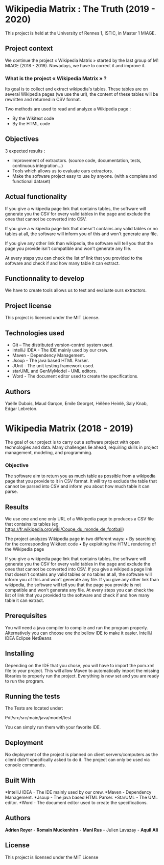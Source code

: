 # Wikipedia Matrix : The Truth (2019 - 2020)

This project is held at the University of Rennes 1, ISTIC, in Master 1 MIAGE.

## Project context

We continue the project « Wikipedia Matrix » started by the last group of M1 MIAGE (2018 - 2019). Nowadays, we have to correct it and improve it. 

### What is the project « Wikipedia Matrix » ?

Its goal is to collect and extract wikipedia's tables. These tables are on several Wikipedia pages (we use the url), the content of these tables will be rewritten and returned in CSV format.

Two methods are used to read and analyze a Wikipedia page :
* By the Wikitext code
* By the HTML code


## Objectives

3 expected results :
* Improvement of extractors. (source code, documentation, tests, continuous integration...)
* Tools which allows us to evaluate ours extractors.
* Make the software project easy to use by anyone. (with a complete and functional dataset)


## Actual functionality

If you give a wikipedia page link that contains tables, the software will generate you the CSV for every valid tables in the page and exclude the ones that cannot be converted into CSV. 

If you give a wikipedia page link that doesn't contains any valid tables or no tables at all, the software will inform you of this and won't generate any file. 

If you give any other link than wikipedia, the software will tell you that the page you provide isn't compatible and won't generate any file. 

At every steps you can check the list of link that you provided to the software and check if and how many table it can extract. 


## Functionnality to develop

We have to create tools allows us to test and evaluate ours extractors.


## Project license

This project is licensed under the MIT License.


## Technologies used

* Git – The distributed version-control system used.
* IntelliJ IDEA - The IDE mainly used by our crew.
* Maven - Dependency Management. 
* Jsoup - The java based HTML Parser.
* JUnit - The unit testing framework used.
* starUML and GenMyModel - UML editors. 
* Word - The document editor used to create the specifications. 


## Authors

Yaëlle Dubois, Maud Garçon, Emile Georget, Hélène Heinlé, Saly Knab, Edgar Lebreton.



# Wikipedia Matrix (2018 - 2019)

The goal of our project is to carry out a software project with open technologies and data.
Many challenges lie ahead, requiring skills in project management, modeling, and programming.


### Objective

The software aim to return you as much table as possible from a wikipedia page that you provide to it in CSV format. 
It will try to exclude the table that cannot be parsed into CSV and inform you about how much table it can parse.


## Results

We use one and one only URL of a Wikipedia page to produces a CSV file that contains its tables  (eg https://fr.wikipedia.org/wiki/Coupe_du_monde_de_football)

The project analyzes Wikipedia page in two different ways:
• By searching for the corresponding Wikitext code
• By exploiting the HTML rendering of the Wikipedia page

If you give a wikipedia page link that contains tables, the software will generate you the CSV for every valid tables in the page and exclude the ones that cannot be converted into CSV.
If you give a wikipedia page link that doesn't contains any valid tables or no tables at all, the software will inform you of this and won't generate any file.
If you give any other link than wikipedia, the software will tell you that the page you provide is not compatible and won't generate any file.
At every steps you can check the list of link that you provided to the software and check if and how many table it can extract.

## Prerequisites

You will need a java compiler to compile and run the program properly. Alternatively you can choose one the bellow IDE to make it easier.
IntelliJ IDEA
Eclipse
NetBeans


## Installing

Depending on the IDE that you chose, you will have to import the pom.xml file to your project. 
This will allow Maven to automatically import the missing libraries to properly run the project.
Everything is now set and you are ready to run the program.

## Running the tests

The Tests are located under:

Pdl/src/src/main/java/model/test

You can simply run them with your favorite IDE.


## Deployment

No deployment of the project is planned on client servers/computers as the client didn't specifically asked to do it. 
The project can only be used via console commands.


## Built With

*IntelliJ IDEA - The IDE mainly used by our crew.
*Maven - Dependency Management.
*Jsoup - The java based HTML Parser.
*StarUML - The UML editor.
*Word - The document editor used to create the specifications.

## Authors

**Adrien Royer** - **Romain Muckenhirn** - **Mani Rus** - Julien Lavazay - **Aquil Ali**


## License

This project is licensed under the MIT License



